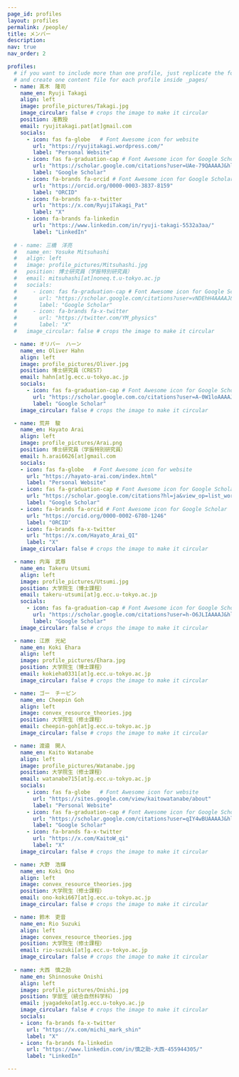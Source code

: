```yaml
---
page_id: profiles
layout: profiles
permalink: /people/
title: メンバー
description: 
nav: true
nav_order: 2

profiles:
  # if you want to include more than one profile, just replicate the following block
  # and create one content file for each profile inside _pages/
  - name: 髙木　隆司
    name_en: Ryuji Takagi
    align: left
    image: profile_pictures/Takagi.jpg
    image_circular: false # crops the image to make it circular
    position: 准教授
    email: ryujitakagi.pat[at]gmail.com
    socials:
      - icon: fas fa-globe   # Font Awesome icon for website
        url: "https://ryujitakagi.wordpress.com/"
        label: "Personal Website"
      - icon: fas fa-graduation-cap # Font Awesome icon for Google Scholar
        url: "https://scholar.google.com/citations?user=UAe-79QAAAAJ&hl=ja"
        label: "Google Scholar"
      - icon: fa-brands fa-orcid # Font Awesome icon for Google Scholar
        url: "https://orcid.org/0000-0003-3837-8159"
        label: "ORCID"  
      - icon: fa-brands fa-x-twitter 
        url: "https://x.com/RyujiTakagi_Pat"
        label: "X"
      - icon: fa-brands fa-linkedin 
        url: "https://www.linkedin.com/in/ryuji-takagi-5532a3aa/"
        label: "LinkedIn"
  
  # - name: 三橋　洋亮
  #   name_en: Yosuke Mitsuhashi
  #   align: left
  #   image: profile_pictures/Mitsuhashi.jpg
  #   position: 博士研究員（学振特別研究員）
  #   email: mitsuhashi[at]noneq.t.u-tokyo.ac.jp
  #   socials:
  #     - icon: fas fa-graduation-cap # Font Awesome icon for Google Scholar
  #       url: "https://scholar.google.com/citations?user=vNDEhH4AAAAJ&hl=ja&oi=ao"
  #       label: "Google Scholar" 
  #     - icon: fa-brands fa-x-twitter 
  #       url: "https://twitter.com/YM_physics"
  #       label: "X"
  #   image_circular: false # crops the image to make it circular

  - name: オリバー　ハーン
    name_en: Oliver Hahn
    align: left
    image: profile_pictures/Oliver.jpg
    position: 博士研究員（CREST）
    email: hahn[at]g.ecc.u-tokyo.ac.jp
    socials:
      - icon: fas fa-graduation-cap # Font Awesome icon for Google Scholar
        url: "https://scholar.google.com.co/citations?user=A-0W1loAAAAJ&hl=en"
        label: "Google Scholar"
    image_circular: false # crops the image to make it circular

  - name: 荒井　駿
    name_en: Hayato Arai
    align: left
    image: profile_pictures/Arai.png
    position: 博士研究員（学振特別研究員）
    email: h.arai6626[at]gmail.com
    socials:
    - icon: fas fa-globe   # Font Awesome icon for website
      url: "https://hayato-arai.com/index.html"
      label: "Personal Website"
    - icon: fas fa-graduation-cap # Font Awesome icon for Google Scholar
      url: "https://scholar.google.com/citations?hl=ja&view_op=list_works&authuser=1&gmla=ANZ5fUNuz3re0Y4vEtiwvAjnmCW5dGgn4vdowHs_H30MCmncBf-BNZZbRoQg3Q8rOIwdbq3-S7DthqfLEKU_gHzUB8THYo6H4OKFoVRl6nsWrrk&user=yXIsnssAAAAJ"
      label: "Google Scholar"
    - icon: fa-brands fa-orcid # Font Awesome icon for Google Scholar
      url: "https://orcid.org/0000-0002-6780-1246"
      label: "ORCID"  
    - icon: fa-brands fa-x-twitter 
      url: "https://x.com/Hayato_Arai_QI"
      label: "X"
    image_circular: false # crops the image to make it circular

  - name: 内海　武尊
    name_en: Takeru Utsumi
    align: left
    image: profile_pictures/Utsumi.jpg
    position: 大学院生（博士課程）
    email: takeru-utsumi[at]g.ecc.u-tokyo.ac.jp
    socials:
      - icon: fas fa-graduation-cap # Font Awesome icon for Google Scholar
        url: "https://scholar.google.com/citations?user=h-O6JLIAAAAJ&hl=ja&oi=ao"
        label: "Google Scholar" 
    image_circular: false # crops the image to make it circular

  - name: 江原　光紀
    name_en: Koki Ehara
    align: left
    image: profile_pictures/Ehara.jpg
    position: 大学院生（博士課程）
    email: kokieha0331[at]g.ecc.u-tokyo.ac.jp
    image_circular: false # crops the image to make it circular

  - name: ゴー　チーピン
    name_en: Cheepin Goh
    align: left
    image: convex_resource_theories.jpg
    position: 大学院生（修士課程）
    email: cheepin-goh[at]g.ecc.u-tokyo.ac.jp
    image_circular: false # crops the image to make it circular

  - name: 渡邉　開人
    name_en: Kaito Watanabe
    align: left
    image: profile_pictures/Watanabe.jpg
    position: 大学院生（修士課程）
    email: watanabe715[at]g.ecc.u-tokyo.ac.jp
    socials:
      - icon: fas fa-globe   # Font Awesome icon for website
        url: "https://sites.google.com/view/kaitowatanabe/about"
        label: "Personal Website"
      - icon: fas fa-graduation-cap # Font Awesome icon for Google Scholar
        url: "https://scholar.google.com/citations?user=qIY4wBUAAAAJ&hl=ja&authuser=1&oi=ao"
        label: "Google Scholar"
      - icon: fa-brands fa-x-twitter 
        url: "https://x.com/KaitoW_qi"
        label: "X"
    image_circular: false # crops the image to make it circular

  - name: 大野　浩輝
    name_en: Koki Ono
    align: left
    image: convex_resource_theories.jpg
    position: 大学院生（修士課程）
    email: ono-koki667[at]g.ecc.u-tokyo.ac.jp
    image_circular: false # crops the image to make it circular

  - name: 鈴木　吏音
    name_en: Rio Suzuki
    align: left
    image: convex_resource_theories.jpg
    position: 大学院生（修士課程）
    email: rio-suzuki[at]g.ecc.u-tokyo.ac.jp
    image_circular: false # crops the image to make it circular
  
  - name: 大西　慎之助
    name_en: Shinnosuke Onishi
    align: left
    image: profile_pictures/Onishi.jpg
    position: 学部生（統合自然科学科）
    email: jyagadeko[at]g.ecc.u-tokyo.ac.jp
    image_circular: false # crops the image to make it circular
    socials:
    - icon: fa-brands fa-x-twitter 
      url: "https://x.com/michi_mark_shin"
      label: "X"
    - icon: fa-brands fa-linkedin 
      url: "https://www.linkedin.com/in/慎之助-大西-455944305/"
      label: "LinkedIn"

---
```


